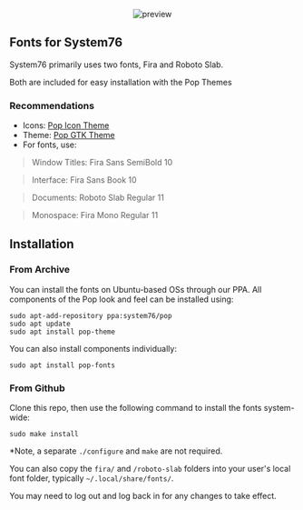 <p align="center">
  <img src="https://github.com/system76/pop-fonts/raw/master/Pop_fonts-logo.png" alt="preview"/>
</p>

## Fonts for System76

System76 primarily uses two fonts, Fira and Roboto Slab. 

Both are included for easy installation with the Pop Themes


### Recommendations

- Icons: [Pop Icon Theme](https://github.com/pop-os/icon-theme)
- Theme: [Pop GTK Theme](https://github.com/pop-os/gtk-theme)
- For fonts, use: 
 > Window Titles: Fira Sans SemiBold 10
 
 > Interface: Fira Sans Book 10
 
 > Documents: Roboto Slab Regular 11
 
 > Monospace: Fira Mono Regular 11
 

## Installation

### From Archive
You can install the fonts on Ubuntu-based OSs through our PPA. All components of the Pop look and feel can be installed using:
```
sudo apt-add-repository ppa:system76/pop
sudo apt update
sudo apt install pop-theme
```

You can also install components individually:
```
sudo apt install pop-fonts
```

### From Github
Clone this repo, then use the following command to install the fonts system-wide:
```
sudo make install
```
*Note, a separate `./configure` and `make` are not required.

You can also copy the `fira/` and `/roboto-slab` folders into your user's local font folder, typically `~/.local/share/fonts/`. 

You may need to log out and log back in for any changes to take effect.
